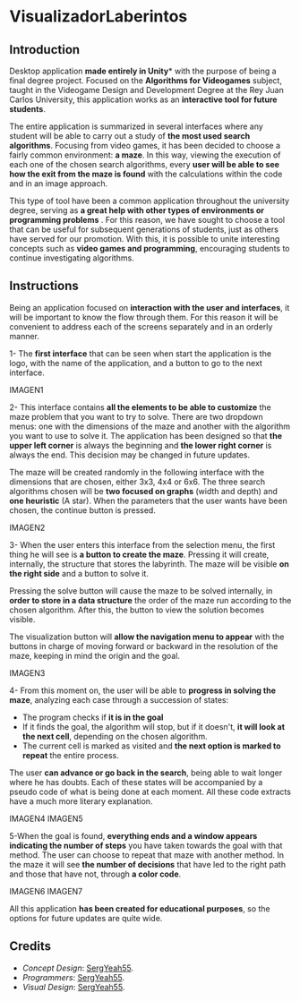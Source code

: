 # VisualizadorLaberintos

## Introduction

Desktop application **made entirely in Unity*** with the purpose of being a final degree project. Focused on the **Algorithms for Videogames** subject, taught in the Videogame Design and Development Degree at the Rey Juan Carlos University, this application works as an **interactive tool for future students**.

The entire application is summarized in several interfaces where any student will be able to carry out a study of **the most used search algorithms**. Focusing from video games, it has been decided to choose a fairly common environment: **a maze**. In this way, viewing the execution of each one of the chosen search algorithms, every **user will be able to see how the exit from the maze is found** with the calculations within the code and in an image approach.

This type of tool have been a common application throughout the university degree, serving as **a great help with other types of environments or programming problems** . For this reason, we have sought to choose a tool that can be useful for subsequent generations of students, just as others have served for our promotion. With this, it is possible to unite interesting concepts such as **video games and programming**, encouraging students to continue investigating algorithms.

## Instructions

Being an application focused on **interaction with the user and interfaces**, it will be important to know the flow through them. For this reason it will be convenient to address each of the screens separately and in an orderly manner.

1- The **first interface** that can be seen when start the application is the logo, with the name of the application, and a button to go to the next interface.

IMAGEN1

2- This interface contains **all the elements to be able to customize** the maze problem that you want to try to solve. There are two dropdown menus: one with the dimensions of the maze and another with the algorithm you want to use to solve it. The application has been designed so that **the upper left corner** is always the beginning and **the lower right corner** is always the end. This decision may be changed in future updates.

The maze will be created randomly in the following interface with the dimensions that are chosen, either 3x3, 4x4 or 6x6. The three search algorithms chosen will be **two focused on graphs** (width and depth) and **one heuristic** (A star). When the parameters that the user wants have been chosen, the continue button is pressed.

IMAGEN2

3- When the user enters this interface from the selection menu, the first thing he will see is **a button to create the maze**. Pressing it will create, internally, the structure that stores the labyrinth. The maze will be visible **on the right side** and a button to solve it.

Pressing the solve button will cause the maze to be solved internally, in **order to store in a data structure** the order of the maze run according to the chosen algorithm. After this, the button to view the solution becomes visible.


The visualization button will **allow the navigation menu to appear** with the buttons in charge of moving forward or backward in the resolution of the maze, keeping in mind the origin and the goal.

IMAGEN3

4- From this moment on, the user will be able to **progress in solving the maze**, analyzing each case through a succession of states:

  - The program checks if **it is in the goal**
  - If it finds the goal, the algorithm will stop, but if it doesn't, **it will look at the next cell**, depending on the chosen algorithm.
  - The current cell is marked as visited and **the next option is marked to repeat** the entire process.

The user **can advance or go back in the search**, being able to wait longer where he has doubts. Each of these states will be accompanied by a pseudo code of what is being done at each moment. All these code extracts have a much more literary explanation.

IMAGEN4 IMAGEN5

5-When the goal is found, **everything ends and a window appears indicating the number of steps** you have taken towards the goal with that method. The user can choose to repeat that maze with another method. In the maze it will see **the number of decisions** that have led to the right path and those that have not, through **a color code**.

IMAGEN6 IMAGEN7

All this application **has been created for educational purposes**, so the options for future updates are quite wide.

## Credits

  - *Concept Design*: <a href="https://github.com/SergYeah55">SergYeah55</a>.
  - *Programmers*: <a href="https://github.com/SergYeah55">SergYeah55</a>.
  - *Visual Design*: <a href="https://github.com/SergYeah55">SergYeah55</a>.
